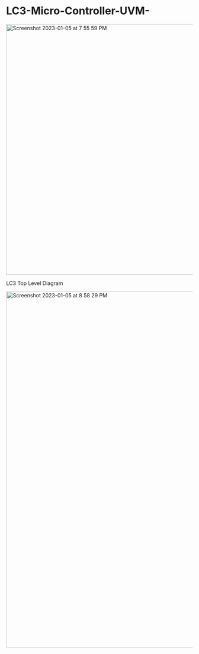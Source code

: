 # LC3-Micro-Controller-UVM-

<img width="677" alt="Screenshot 2023-01-05 at 7 55 59 PM" src="https://user-images.githubusercontent.com/121852667/210816750-71ef85b4-15dc-4dcf-90a5-4d0ca8a3cc82.png">

LC3 Top Level Diagram

<img width="962" alt="Screenshot 2023-01-05 at 8 58 29 PM" src="https://user-images.githubusercontent.com/121852667/210817068-b16a5db5-0898-4a2e-b1ab-cf22123529ee.png">
